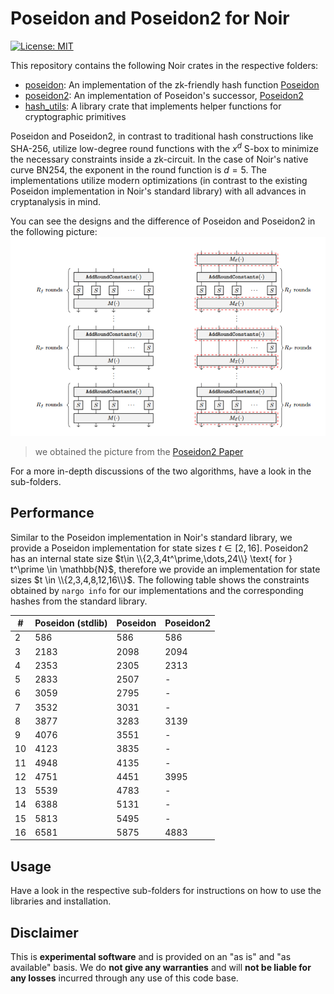 # Poseidon and Poseidon2 for Noir

[![License: MIT](https://img.shields.io/badge/License-MIT-yellow.svg)](https://opensource.org/licenses/MIT)

This repository contains the following Noir crates in the respective folders:

- [poseidon](poseidon): An implementation of the zk-friendly hash function [Poseidon](https://eprint.iacr.org/2019/458.pdf)
- [poseidon2](poseidon2): An implementation of Poseidon's successor, [Poseidon2](https://eprint.iacr.org/2023/323.pdf)
- [hash_utils](hash_utils): A library crate that implements helper functions for cryptographic primitives

Poseidon and Poseidon2, in contrast to traditional hash constructions like SHA-256, utilize low-degree round functions with the $x^d$ S-box to minimize the necessary constraints inside a zk-circuit. In the case of Noir's native curve BN254, the exponent in the round function is $d=5$. The implementations utilize modern optimizations (in contrast to the existing Poseidon implementation in Noir's standard library) with all advances in cryptanalysis in mind.

You can see the designs and the difference of Poseidon and Poseidon2 in the following picture:
![Poseidon2Design](assets/poseidon_poseidon2.png)

> we obtained the picture from the [Poseidon2 Paper](https://eprint.iacr.org/2023/323.pdf)

For a more in-depth discussions of the two algorithms, have a look in the sub-folders.

## Performance

Similar to the Poseidon implementation in Noir's standard library, we provide a Poseidon implementation for state sizes $t \in [2, 16]$. Poseidon2 has an internal state size $t\in \\{2,3,4t^\prime,\dots,24\\} \text{ for } t^\prime \in \mathbb{N}$, therefore we provide an implementation for state sizes $t \in \\{2,3,4,8,12,16\\}$. The following table shows the constraints obtained by `nargo info` for our implementations and the corresponding hashes from the standard library.

| #   | Poseidon (stdlib) | Poseidon | Poseidon2 |
| --- | ----------------- | -------- | --------- |
| 2   | 586               | 586      | 586       |
| 3   | 2183              | 2098     | 2094      |
| 4   | 2353              | 2305     | 2313      |
| 5   | 2833              | 2507     | -         |
| 6   | 3059              | 2795     | -         |
| 7   | 3532              | 3031     | -         |
| 8   | 3877              | 3283     | 3139      |
| 9   | 4076              | 3551     | -         |
| 10  | 4123              | 3835     | -         |
| 11  | 4948              | 4135     | -         |
| 12  | 4751              | 4451     | 3995      |
| 13  | 5539              | 4783     | -         |
| 14  | 6388              | 5131     | -         |
| 15  | 5813              | 5495     | -         |
| 16  | 6581              | 5875     | 4883      |

## Usage

Have a look in the respective sub-folders for instructions on how to use the libraries and installation.

## Disclaimer

This is **experimental software** and is provided on an "as is" and "as available" basis. We do **not give any warranties** and will **not be liable for any losses** incurred through any use of this code base.

